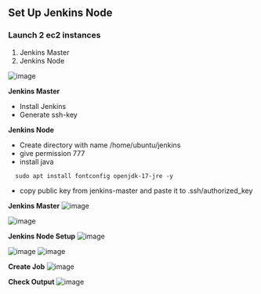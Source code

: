 ## Set Up Jenkins Node

### Launch 2 ec2 instances
1. Jenkins Master
2. Jenkins Node

![image](https://github.com/user-attachments/assets/023522f6-dc67-49c7-9cfe-177104ae915b)

**Jenkins Master**
- Install Jenkins
- Generate ssh-key
  

**Jenkins Node**
- Create directory with name /home/ubuntu/jenkins
- give permission 777
- install java
````
  sudo apt install fontconfig openjdk-17-jre -y
````
- copy public key from jenkins-master and paste it to .ssh/authorized_key

**Jenkins Master**
  ![image](https://github.com/user-attachments/assets/8b360150-6690-4b34-bbb9-52848df414ff)

  ![image](https://github.com/user-attachments/assets/d2b103cf-c29e-4ef2-888e-e04601dacdf5)

**Jenkins Node Setup**
![image](https://github.com/user-attachments/assets/1a9793dc-cf9b-480d-81c2-7c2d1d582f79)



![image](https://github.com/user-attachments/assets/8ddefb2c-66a9-4ba1-a1aa-31218237cb8d)
![image](https://github.com/user-attachments/assets/e62a3690-66a7-473f-940f-5bf5b615c031)

**Create Job**
![image](https://github.com/user-attachments/assets/0fb931af-108b-4a32-89d9-577148cfb9df)

**Check Output**
![image](https://github.com/user-attachments/assets/0bf8f6f3-7ad6-45c5-8124-fe1384211e7a)
